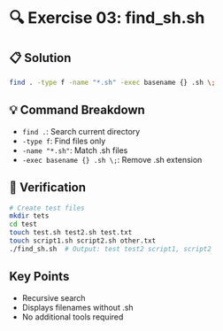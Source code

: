 # 🔍 Exercise 03: find_sh.sh

## 📋 Solution
```bash
find . -type f -name "*.sh" -exec basename {} .sh \;
```

## 💡 Command Breakdown
- `find .`: Search current directory 
- `-type f`: Find files only
- `-name "*.sh"`: Match .sh files
- `-exec basename {} .sh \;`: Remove .sh extension

## 🧪 Verification
```bash
# Create test files
mkdir tets
cd test
touch test.sh test2.sh test.txt
touch script1.sh script2.sh other.txt
./find_sh.sh  # Output: test test2 script1, script2
```

## Key Points
- Recursive search
- Displays filenames without .sh
- No additional tools required
